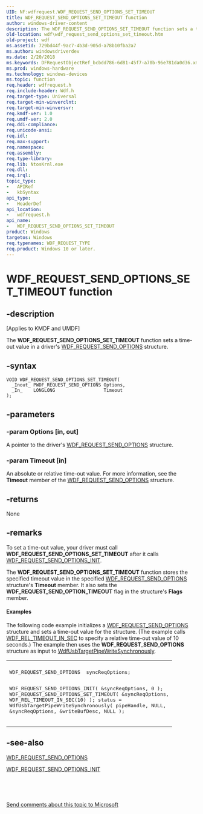 ```yaml
---
UID: NF:wdfrequest.WDF_REQUEST_SEND_OPTIONS_SET_TIMEOUT
title: WDF_REQUEST_SEND_OPTIONS_SET_TIMEOUT function
author: windows-driver-content
description: The WDF_REQUEST_SEND_OPTIONS_SET_TIMEOUT function sets a time-out value in a driver's WDF_REQUEST_SEND_OPTIONS structure.
old-location: wdf\wdf_request_send_options_set_timeout.htm
old-project: wdf
ms.assetid: 729bd44f-9ac7-4b3d-905d-a78b10fba2a7
ms.author: windowsdriverdev
ms.date: 2/20/2018
ms.keywords: DFRequestObjectRef_bcbdd786-6d81-45f7-a70b-96e781da0d36.xml, WDF_REQUEST_SEND_OPTIONS_SET_TIMEOUT, WDF_REQUEST_SEND_OPTIONS_SET_TIMEOUT function, kmdf.wdf_request_send_options_set_timeout, wdf.wdf_request_send_options_set_timeout, wdfrequest/WDF_REQUEST_SEND_OPTIONS_SET_TIMEOUT
ms.prod: windows-hardware
ms.technology: windows-devices
ms.topic: function
req.header: wdfrequest.h
req.include-header: Wdf.h
req.target-type: Universal
req.target-min-winverclnt: 
req.target-min-winversvr: 
req.kmdf-ver: 1.0
req.umdf-ver: 2.0
req.ddi-compliance: 
req.unicode-ansi: 
req.idl: 
req.max-support: 
req.namespace: 
req.assembly: 
req.type-library: 
req.lib: NtosKrnl.exe
req.dll: 
req.irql: 
topic_type:
-	APIRef
-	kbSyntax
api_type:
-	HeaderDef
api_location:
-	wdfrequest.h
api_name:
-	WDF_REQUEST_SEND_OPTIONS_SET_TIMEOUT
product: Windows
targetos: Windows
req.typenames: WDF_REQUEST_TYPE
req.product: Windows 10 or later.
---
```


# WDF_REQUEST_SEND_OPTIONS_SET_TIMEOUT function


## -description


<p class="CCE_Message">[Applies to KMDF and UMDF]

The <b>WDF_REQUEST_SEND_OPTIONS_SET_TIMEOUT</b> function sets a time-out value in a driver's <a href="..\wdfrequest\ns-wdfrequest-_wdf_request_send_options.md">WDF_REQUEST_SEND_OPTIONS</a> structure.


## -syntax


````
VOID WDF_REQUEST_SEND_OPTIONS_SET_TIMEOUT(
  _Inout_ PWDF_REQUEST_SEND_OPTIONS Options,
  _In_    LONGLONG                  Timeout
);
````


## -parameters




### -param Options [in, out]

A pointer to the driver's <a href="..\wdfrequest\ns-wdfrequest-_wdf_request_send_options.md">WDF_REQUEST_SEND_OPTIONS</a> structure.


### -param Timeout [in]

An absolute or relative time-out value. For more information, see the <b>Timeout</b> member of the <a href="..\wdfrequest\ns-wdfrequest-_wdf_request_send_options.md">WDF_REQUEST_SEND_OPTIONS</a> structure.


## -returns



None




## -remarks



To set a time-out value, your driver must call <b>WDF_REQUEST_SEND_OPTIONS_SET_TIMEOUT</b> after it calls <a href="..\wdfrequest\nf-wdfrequest-wdf_request_send_options_init.md">WDF_REQUEST_SEND_OPTIONS_INIT</a>.

The <b>WDF_REQUEST_SEND_OPTIONS_SET_TIMEOUT</b> function stores the specified timeout value in the specified <a href="..\wdfrequest\ns-wdfrequest-_wdf_request_send_options.md">WDF_REQUEST_SEND_OPTIONS</a> structure's <b>Timeout</b> member. It also sets the <b>WDF_REQUEST_SEND_OPTION_TIMEOUT</b> flag in the structure's <b>Flags</b> member.


#### Examples

The following code example initializes a <a href="..\wdfrequest\ns-wdfrequest-_wdf_request_send_options.md">WDF_REQUEST_SEND_OPTIONS</a> structure and sets a time-out value for the structure. (The example calls <a href="..\wdfcore\nf-wdfcore-wdf_rel_timeout_in_sec.md">WDF_REL_TIMEOUT_IN_SEC</a> to specify a relative time-out value of 10 seconds.) The example then uses the <b>WDF_REQUEST_SEND_OPTIONS</b> structure as input to <a href="..\wdfusb\nf-wdfusb-wdfusbtargetpipewritesynchronously.md">WdfUsbTargetPipeWriteSynchronously</a>.

<div class="code"><span codelanguage=""><table>
<tr>
<th></th>
</tr>
<tr>
<td>
<pre>WDF_REQUEST_SEND_OPTIONS  syncReqOptions;

WDF_REQUEST_SEND_OPTIONS_INIT(
                              &amp;syncReqOptions,
                              0
                              );
WDF_REQUEST_SEND_OPTIONS_SET_TIMEOUT(
                                     &amp;syncReqOptions,
                                     WDF_REL_TIMEOUT_IN_SEC(10)
                                     );
status = WdfUsbTargetPipeWriteSynchronously(
                                            pipeHandle,
                                            NULL,
                                            &amp;syncReqOptions,
                                            &amp;writeBufDesc,
                                            NULL
                                            );</pre>
</td>
</tr>
</table></span></div>



## -see-also

<a href="..\wdfrequest\ns-wdfrequest-_wdf_request_send_options.md">WDF_REQUEST_SEND_OPTIONS</a>



<a href="..\wdfrequest\nf-wdfrequest-wdf_request_send_options_init.md">WDF_REQUEST_SEND_OPTIONS_INIT</a>



 

 

<a href="mailto:wsddocfb@microsoft.com?subject=Documentation%20feedback [wdf\wdf]:%20WDF_REQUEST_SEND_OPTIONS_SET_TIMEOUT function%20 RELEASE:%20(2/20/2018)&amp;body=%0A%0APRIVACY STATEMENT%0A%0AWe use your feedback to improve the documentation. We don't use your email address for any other purpose, and we'll remove your email address from our system after the issue that you're reporting is fixed. While we're working to fix this issue, we might send you an email message to ask for more info. Later, we might also send you an email message to let you know that we've addressed your feedback.%0A%0AFor more info about Microsoft's privacy policy, see http://privacy.microsoft.com/en-us/default.aspx." title="Send comments about this topic to Microsoft">Send comments about this topic to Microsoft</a>

